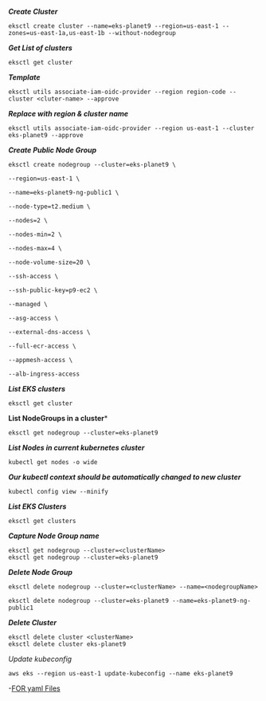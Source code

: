 ***Create Cluster***

  

```eksctl create cluster --name=eks-planet9 --region=us-east-1 --zones=us-east-1a,us-east-1b --without-nodegroup```

  

***Get List of clusters***

  

```eksctl get cluster```

  

***Template***

```eksctl utils associate-iam-oidc-provider --region region-code --cluster <cluter-name> --approve```

  

***Replace with region & cluster name***

```eksctl utils associate-iam-oidc-provider --region us-east-1 --cluster eks-planet9 --approve```

  

***Create Public Node Group***
```
eksctl create nodegroup --cluster=eks-planet9 \

--region=us-east-1 \

--name=eks-planet9-ng-public1 \

--node-type=t2.medium \

--nodes=2 \

--nodes-min=2 \

--nodes-max=4 \

--node-volume-size=20 \

--ssh-access \

--ssh-public-key=p9-ec2 \

--managed \

--asg-access \

--external-dns-access \

--full-ecr-access \

--appmesh-access \

--alb-ingress-access
```

  

***List EKS clusters***

  

 ```eksctl get cluster```

  

**List NodeGroups in a cluster***

  

```eksctl get nodegroup --cluster=eks-planet9```

  

***List Nodes in current kubernetes cluster***

```kubectl get nodes -o wide```

  

***Our kubectl context should be automatically changed to new cluster***

```kubectl config view --minify```

  

***List EKS Clusters***

```eksctl get clusters```

  

***Capture Node Group name***
```
eksctl get nodegroup --cluster=<clusterName>
eksctl get nodegroup --cluster=eks-planet9
```

***Delete Node Group***
```
eksctl delete nodegroup --cluster=<clusterName> --name=<nodegroupName>
```
```
eksctl delete nodegroup --cluster=eks-planet9 --name=eks-planet9-ng-public1
```

  

***Delete Cluster***

  

```
eksctl delete cluster <clusterName>
eksctl delete cluster eks-planet9

```
*Update kubeconfig*
  
```aws eks --region us-east-1 update-kubeconfig --name eks-planet9```


-[FOR yaml Files](https://github.com/itsramkumared/planet9-kubernetes-deployments)
